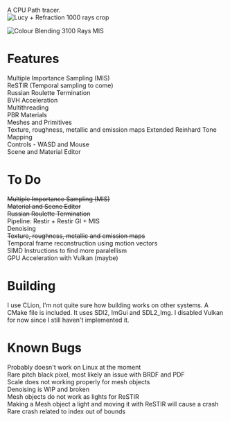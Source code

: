 A CPU Path tracer.  
![Lucy + Refraction 1000 rays crop](https://github.com/user-attachments/assets/f684c323-53a4-4fee-84b4-b1daf21c2889)

![Colour Blending 3100 Rays MIS](https://github.com/user-attachments/assets/19cd37ab-0406-456b-93c2-407642312d4f)

# Features  
Multiple Importance Sampling (MIS)  
ReSTIR (Temporal sampling to come)  
Russian Roulette Termination  
BVH Acceleration  
Multithreading  
PBR Materials  
Meshes and Primitives  
Texture, roughness, metallic and emission maps
Extended Reinhard Tone Mapping  
Controls - WASD and Mouse  
Scene and Material Editor  

# To Do  
~~Multiple Importance Sampling (MIS)~~  
~~Material and Scene Editor~~  
~~Russian Roulette Termination~~  
Pipeline: Restir + Restir GI + MIS  
Denoising  
~~Texture, roughness, metallic and emission maps~~  
Temporal frame reconstruction using motion vectors  
SIMD Instructions to find more paralellism  
GPU Acceleration with Vulkan (maybe)  

# Building  
I use CLion, I'm not quite sure how building works on other systems. A CMake file is included.
It uses SDl2, ImGui and SDL2_Img. I disabled Vulkan for now since I still haven't implemented it.

# Known Bugs  
Probably doesn't work on Linux at the moment  
Rare pitch black pixel, most likely an issue with BRDF and PDF  
Scale does not working properly for mesh objects  
Denoising is WIP and broken  
Mesh objects do not work as lights for ReSTIR  
Making a Mesh object a light and moving it with ReSTIR will cause a crash  
Rare crash related to index out of bounds  
